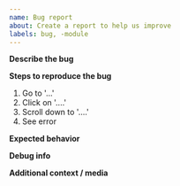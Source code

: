 ```yaml
---
name: Bug report
about: Create a report to help us improve
labels: bug, -module
---
```


**Describe the bug**
<!-- A clear and concise description of what the bug is. -->

**Steps to reproduce the bug**
<!-- Steps to reproduce the behavior: -->

1. Go to '...'
2. Click on '....'
3. Scroll down to '....'
4. See error

**Expected behavior**
<!-- A clear and concise description of what you expected to happen. -->

**Debug info**
<!-- A screenshot or copy of the `;tsc` command output is required for your bug report to be reviewed. -->

**Additional context / media**
<!-- Add any other context about the problem here, such as a video or screenshot. -->
